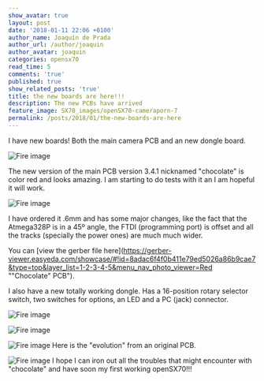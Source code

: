 ```yaml
---
show_avatar: true
layout: post
date: '2018-01-11 22:06 +0100'
author_name: Joaquín de Prada
author_url: /author/joaquin
author_avatar: joaquin
categories: opensx70
read_time: 5
comments: 'true'
published: true
show_related_posts: 'true'
title: the new boards are here!!!
description: The new PCBs have arrived
feature_image: SX70_images/openSX70-cameraporn-7
permalink: /posts/2018/01/the-new-boards-are-here
---
```

I have new boards! Both the main camera PCB and an new dongle board.

![Fire image]({{site.url}}/{{site.baseurl}}img/2018/01/new-boards-01.jpg)

The new version of the main PCB version 3.4.1 nicknamed "chocolate" is color red and looks amazing. I am starting to do tests with it an I am hopeful it will work.

![Fire image]({{site.url}}/{{site.baseurl}}img/2018/01/new-boards-06.jpg)

I have ordered it .6mm and has some major changes, like the fact that the Atmega328P is in a 45º angle, the FTDI (programming port) is offset and all the tracks (specially the power ones) are much much wider.

You can [view the gerber file here](https://gerber-viewer.easyeda.com/showcase/#!id=8adac6f4f0b411e79ed5026a86b9cae7&type=top&layer_list=1-2-3-4-5&menu_nav_photo_viewer=Red ""Chocolate" PCB").

I also have a new totally working dongle. Has a 16-position rotary selector switch, two switches for options, an LED and a PC (jack) connector.


![Fire image]({{site.url}}/{{site.baseurl}}img/2018/01/new-boards-02.jpg)


![Fire image]({{site.url}}/{{site.baseurl}}img/2018/01/new-boards-03.jpg)


![Fire image]({{site.url}}/{{site.baseurl}}img/2018/01/new-boards-04.jpg)
Here is the "evolution" from an original PCB.

![Fire image]({{site.url}}/{{site.baseurl}}img/2018/01/new-boards-05.jpg)
I hope I can iron out all the troubles that might encounter with "chocolate" and have soon my first working openSX70!!!
